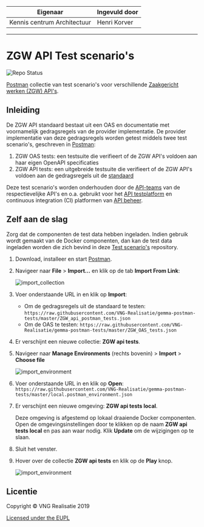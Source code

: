 | Eigenaar | Ingevuld door |
| --- | --- |
| Kennis centrum Architectuur | Henri Korver |
<hr/>

ZGW API Test scenario's
=======================

![Repo Status](https://img.shields.io/badge/status-concept-lightgrey.svg?style=plastic)

[Postman] collectie van test scenario's voor verschillende [Zaakgericht werken 
(ZGW) API's].

Inleiding
---------

De ZGW API standaard bestaat uit een OAS en documentatie met voornamelijk 
gedragsregels van de provider implementatie. De provider implementatie van deze
gedragsregels worden getest middels twee test scenario's, geschreven in [Postman]:

1. ZGW OAS tests: een testsuite die verifieert of de ZGW API's voldoen aan haar eigen OpenAPI specificaties
2. ZGW API tests: een uitgebreide testsuite die verifieert of de ZGW API's voldoen aan de gedragsregels uit de [standaard]

Deze test scenario's worden onderhouden door de [API-teams] van de 
respectievelijke API's en o.a. gebruikt voor het [API testplatform] en 
continuous integration (CI) platformen van [API beheer].

Zelf aan de slag
----------------

Zorg dat de componenten de test data hebben ingeladen. Indien gebruik wordt
gemaakt van de Docker componenten, dan kan de test data ingeladen worden die
zich bevind in deze [Test scenario's] repository.

1. Download, installeer en start [Postman].

2. Navigeer naar **File** \> **Import...** en klik op de tab 
   **Import From Link**:

   ![import_collection](docs/assets/import_collection.png)
   
3. Voer onderstaande URL in en klik op **Import**: 
   * Om de gedragsregels uit de standaard te testen: `https://raw.githubusercontent.com/VNG-Realisatie/gemma-postman-tests/master/ZGW_api_postman_tests.json`
   * Om de OAS te testen: `https://raw.githubusercontent.com/VNG-Realisatie/gemma-postman-tests/master/ZGW_OAS_tests.json`
   
4. Er verschijnt een nieuwe collectie: **ZGW api tests**.

5. Navigeer naar **Manage Environments** (rechts bovenin) \> **Import** \> 
   **Choose file**

   ![import_environment](docs/assets/import_environment.png)
   
6. Voer onderstaande URL in en klik op **Open**:
   `https://raw.githubusercontent.com/VNG-Realisatie/gemma-postman-tests/master/local.postman_environment.json`
   
7. Er verschijnt een nieuwe omgeving: **ZGW api tests local**.

   Deze omgeving is afgestemd op lokaal draaiende Docker componenten. Open de 
   omgevingsinstellingen door te klikken op de naam **ZGW api tests local** en 
   pas aan waar nodig. Klik **Update** om de wijzigingen op te slaan.
   
8. Sluit het venster.

9. Hover over de collectie **ZGW api tests** en klik op de **Play** knop.

   ![import_environment](docs/assets/run_tests.png)
   
Licentie
--------

Copyright © VNG Realisatie 2019

[Licensed under the EUPL](LICENCE.md)


[Test scenario's]: https://github.com/VNG-Realisatie/gemma-postman-tests
[Zaakgericht werken (ZGW) API's]: https://github.com/VNG-Realisatie/gemma-zaken
[API-teams]: https://github.com/VNG-Realisatie
[Postman]: https://www.getpostman.com/downloads/
[API testplatform]: https://github.com/VNG-Realisatie/api-testvoorziening
[API beheer]: https://github.com/VNG-Realisatie/api-beheer
[standaard]: https://github.com/VNG-Realisatie/gemma-zaken/tree/master/docs/_content/standaard
